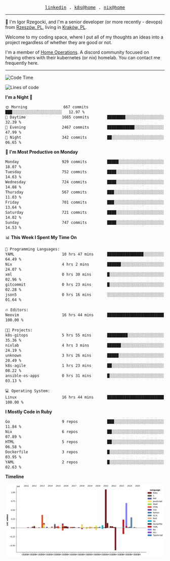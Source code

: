 <p align="center">
  <samp>
    <a href="https://www.linkedin.com/in/ajgon">linkedin</a> .
    <a href="https://github.com/deedee-ops/k8s-gitops">k8s@home</a> .
    <a href="https://github.com/deedee-ops/nixlab">nix@home</a>
  </samp>
</p>

----------------------------------------------------------------

:wave: I'm Igor Rzegocki, and I'm a senior developer (or more recently - devops) from [Rzeszów, PL](https://en.wikipedia.org/wiki/Rzesz%C3%B3w), living in [Kraków, PL](https://en.wikipedia.org/wiki/Krak%C3%B3w).

Welcome to my coding space, where I put all of my thoughts an ideas into a project regardless of whether they are good or not.

I'm a member of [Home Operations](https://discord.gg/home-operations). A discord community focused on helping others with their kubernetes (or nix) homelab. You can contact me frequently here.

----------------------------------------------------------------

<!--START_SECTION:waka-->
![Code Time](http://img.shields.io/badge/Code%20Time-466%20hrs%2043%20mins-blue)

![Lines of code](https://img.shields.io/badge/From%20Hello%20World%20I%27ve%20Written-4.1%20million%20lines%20of%20code-blue)

**I'm a Night 🦉** 

```text
🌞 Morning                667 commits         ███░░░░░░░░░░░░░░░░░░░░░░   12.97 % 
🌆 Daytime                1665 commits        ████████░░░░░░░░░░░░░░░░░   32.39 % 
🌃 Evening                2467 commits        ████████████░░░░░░░░░░░░░   47.99 % 
🌙 Night                  342 commits         ██░░░░░░░░░░░░░░░░░░░░░░░   06.65 % 
```
📅 **I'm Most Productive on Monday** 

```text
Monday                   929 commits         █████░░░░░░░░░░░░░░░░░░░░   18.07 % 
Tuesday                  752 commits         ████░░░░░░░░░░░░░░░░░░░░░   14.63 % 
Wednesday                724 commits         ████░░░░░░░░░░░░░░░░░░░░░   14.08 % 
Thursday                 567 commits         ███░░░░░░░░░░░░░░░░░░░░░░   11.03 % 
Friday                   701 commits         ███░░░░░░░░░░░░░░░░░░░░░░   13.64 % 
Saturday                 721 commits         ████░░░░░░░░░░░░░░░░░░░░░   14.02 % 
Sunday                   747 commits         ████░░░░░░░░░░░░░░░░░░░░░   14.53 % 
```


📊 **This Week I Spent My Time On** 

```text
💬 Programming Languages: 
YAML                     10 hrs 47 mins      ████████████████░░░░░░░░░   64.49 % 
Nix                      4 hrs 2 mins        ██████░░░░░░░░░░░░░░░░░░░   24.07 % 
xml                      0 hrs 30 mins       █░░░░░░░░░░░░░░░░░░░░░░░░   02.96 % 
gitcommit                0 hrs 23 mins       █░░░░░░░░░░░░░░░░░░░░░░░░   02.28 % 
json5                    0 hrs 16 mins       ░░░░░░░░░░░░░░░░░░░░░░░░░   01.64 % 

🔥 Editors: 
Neovim                   16 hrs 44 mins      █████████████████████████   100.00 % 

🐱‍💻 Projects: 
k8s-gitops               5 hrs 55 mins       █████████░░░░░░░░░░░░░░░░   35.36 % 
nixlab                   4 hrs 3 mins        ██████░░░░░░░░░░░░░░░░░░░   24.19 % 
unknown                  3 hrs 26 mins       █████░░░░░░░░░░░░░░░░░░░░   20.49 % 
k8s-agile                1 hrs 23 mins       ██░░░░░░░░░░░░░░░░░░░░░░░   08.22 % 
ansible-os-apps          0 hrs 31 mins       █░░░░░░░░░░░░░░░░░░░░░░░░   03.13 % 

💻 Operating System: 
Linux                    16 hrs 44 mins      █████████████████████████   100.00 % 
```

**I Mostly Code in Ruby** 

```text
Go                       9 repos             ███░░░░░░░░░░░░░░░░░░░░░░   11.84 % 
Nix                      6 repos             ██░░░░░░░░░░░░░░░░░░░░░░░   07.89 % 
HTML                     5 repos             ██░░░░░░░░░░░░░░░░░░░░░░░   06.58 % 
Dockerfile               3 repos             █░░░░░░░░░░░░░░░░░░░░░░░░   03.95 % 
YAML                     2 repos             █░░░░░░░░░░░░░░░░░░░░░░░░   02.63 % 
```



**Timeline**

![Lines of Code chart](https://raw.githubusercontent.com/ajgon/ajgon/master/assets/bar_graph.png)


<!--END_SECTION:waka-->
